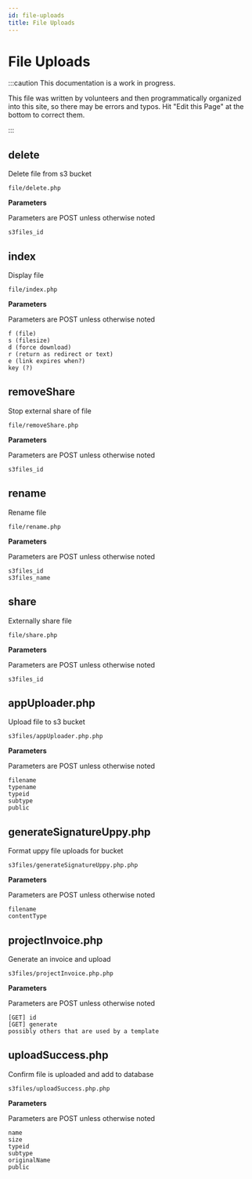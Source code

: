 ```yaml
---
id: file-uploads
title: File Uploads
---
```


# File Uploads 

:::caution This documentation is a work in progress.

This file was written by volunteers and then programmatically organized into this site, so there may be errors and typos. Hit "Edit this Page" at the bottom to correct them.

:::

## delete

Delete file from s3 bucket
```
file/delete.php
```

 **Parameters**

Parameters are POST unless otherwise noted

```
s3files_id
```

## index

Display file
```
file/index.php
```

 **Parameters**

Parameters are POST unless otherwise noted

```
f (file)
s (filesize)
d (force download)
r (return as redirect or text)
e (link expires when?)
key (?)
```

## removeShare

Stop external share of file
```
file/removeShare.php
```

 **Parameters**

Parameters are POST unless otherwise noted

```
s3files_id
```

## rename

Rename file
```
file/rename.php
```

 **Parameters**

Parameters are POST unless otherwise noted

```
s3files_id
s3files_name
```

## share

Externally share file
```
file/share.php
```

 **Parameters**

Parameters are POST unless otherwise noted

```
s3files_id
```

## appUploader.php

Upload file to s3 bucket
```
s3files/appUploader.php.php
```

 **Parameters**

Parameters are POST unless otherwise noted

```
filename
typename
typeid
subtype
public
```

## generateSignatureUppy.php

Format uppy file uploads for bucket
```
s3files/generateSignatureUppy.php.php
```

 **Parameters**

Parameters are POST unless otherwise noted

```
filename
contentType
```

## projectInvoice.php

Generate an invoice and upload
```
s3files/projectInvoice.php.php
```

 **Parameters**

Parameters are POST unless otherwise noted

```
[GET] id
[GET] generate
possibly others that are used by a template
```

## uploadSuccess.php

Confirm file is uploaded and add to database
```
s3files/uploadSuccess.php.php
```

 **Parameters**

Parameters are POST unless otherwise noted

```
name
size
typeid
subtype
originalName
public
```

